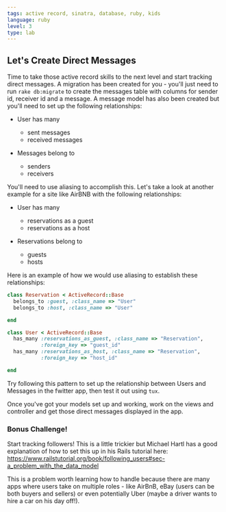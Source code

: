 ```yaml
---
tags: active record, sinatra, database, ruby, kids
language: ruby
level: 3
type: lab
---
```


## Let's Create Direct Messages

Time to take those active record skills to the next level and start tracking direct messages. A migration has been created for you - you'll just need to run `rake db:migrate` to create the messages table with columns for sender id, receiver id and a message. A message model has also been created but you'll need to set up the following relationships:

+ User has many 
  * sent messages
  * received messages

+ Messages belong to 
  * senders
  * receivers

You'll need to use aliasing to accomplish this. Let's take a look at another example for a site like AirBNB with the following relationships:

+ User has many 
  * reservations as a guest
  * reservations as a host

+ Reservations belong to 
  * guests
  * hosts

Here is an example of how we would use aliasing to establish these relationships:

```ruby
class Reservation < ActiveRecord::Base
  belongs_to :guest, :class_name => "User"
  belongs_to :host, :class_name => "User"

end

class User < ActiveRecord::Base
  has_many :reservations_as_guest, :class_name => "Reservation", 
           :foreign_key => "guest_id"
  has_many :reservations_as_host, :class_name => "Reservation", 
           :foreign_key => "host_id"

end
```

Try following this pattern to set up the relationship between Users and Messages in the fwitter app, then test it out using `tux`.

Once you've got your models set up and working, work on the views and controller and get those direct messages displayed in the app.

### Bonus Challenge!

Start tracking followers! This is a little trickier but Michael Hartl has a good explanation of how to set this up in his Rails tutorial here: https://www.railstutorial.org/book/following_users#sec-a_problem_with_the_data_model

This is a problem worth learning how to handle because there are many apps where users take on multiple roles - like AirBnB, eBay (users can be both buyers and sellers) or even potentially Uber (maybe a driver wants to hire a car on his day off!).



